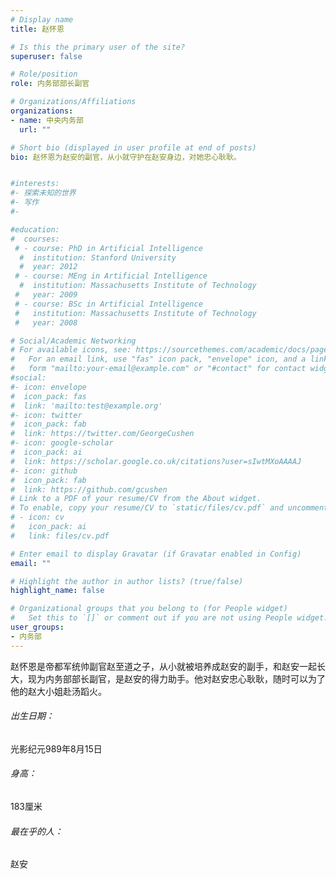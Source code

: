```yaml
---
# Display name
title: 赵怀恩

# Is this the primary user of the site?
superuser: false

# Role/position
role: 内务部部长副官

# Organizations/Affiliations
organizations:
- name: 中央内务部
  url: ""

# Short bio (displayed in user profile at end of posts)
bio: 赵怀恩为赵安的副官，从小就守护在赵安身边，对她忠心耿耿。


#interests:
#- 探索未知的世界
#- 写作
#- 

#education:
#  courses:
 # - course: PhD in Artificial Intelligence
  #  institution: Stanford University
  #  year: 2012
 # - course: MEng in Artificial Intelligence
  #  institution: Massachusetts Institute of Technology
 #   year: 2009
 # - course: BSc in Artificial Intelligence
 #   institution: Massachusetts Institute of Technology
 #   year: 2008

# Social/Academic Networking
# For available icons, see: https://sourcethemes.com/academic/docs/page-builder/#icons
#   For an email link, use "fas" icon pack, "envelope" icon, and a link in the
#   form "mailto:your-email@example.com" or "#contact" for contact widget.
#social:
#- icon: envelope
#  icon_pack: fas
#  link: 'mailto:test@example.org'
#- icon: twitter
#  icon_pack: fab
#  link: https://twitter.com/GeorgeCushen
#- icon: google-scholar
#  icon_pack: ai
#  link: https://scholar.google.co.uk/citations?user=sIwtMXoAAAAJ
#- icon: github
#  icon_pack: fab
#  link: https://github.com/gcushen
# Link to a PDF of your resume/CV from the About widget.
# To enable, copy your resume/CV to `static/files/cv.pdf` and uncomment the lines below.
# - icon: cv
#   icon_pack: ai
#   link: files/cv.pdf

# Enter email to display Gravatar (if Gravatar enabled in Config)
email: ""

# Highlight the author in author lists? (true/false)
highlight_name: false

# Organizational groups that you belong to (for People widget)
#   Set this to `[]` or comment out if you are not using People widget.
user_groups:
- 内务部
---
```


赵怀恩是帝都军统帅副官赵至道之子，从小就被培养成赵安的副手，和赵安一起长大，现为内务部部长副官，是赵安的得力助手。他对赵安忠心耿耿，随时可以为了他的赵大小姐赴汤蹈火。

###### 出生日期：

光影纪元989年8月15日

###### 身高：

183厘米

###### 最在乎的人：

赵安